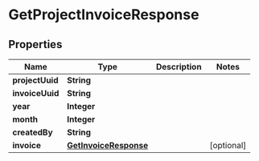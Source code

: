 

# GetProjectInvoiceResponse


## Properties

| Name | Type | Description | Notes |
|------------ | ------------- | ------------- | -------------|
|**projectUuid** | **String** |  |  |
|**invoiceUuid** | **String** |  |  |
|**year** | **Integer** |  |  |
|**month** | **Integer** |  |  |
|**createdBy** | **String** |  |  |
|**invoice** | [**GetInvoiceResponse**](GetInvoiceResponse.md) |  |  [optional] |



